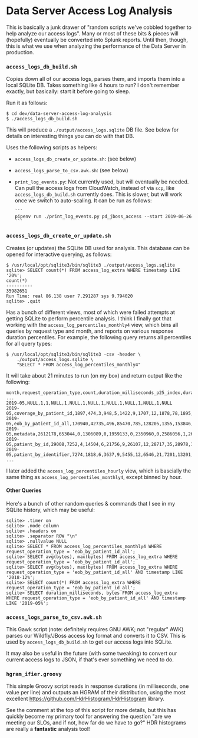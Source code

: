 # Data Server Access Log Analysis

This is basically a junk drawer of "random scripts we've cobbled together to help analyze our access logs".
Many or most of these bits & pieces will (hopefully) eventually be converted into Splunk reports.
Until then, though, this is what we use when analyzing the performance of the Data Server in production.

### `access_logs_db_build.sh`

Copies down all of our access logs, parses them, and imports them into a local SQLite DB.
Takes something like 4 hours to run?
I don't remember exactly, but basically: start it before going to sleep.

Run it as follows:

    $ cd dev/data-server-access-log-analysis
    $ ./access_logs_db_build.sh

This will produce a `./output/access_logs.sqlite` DB file.
See below for details on interesting things you can do with that DB.

Uses the following scripts as helpers:

* `access_logs_db_create_or_update.sh`:
  (see below)
* `access_logs_parse_to_csv.awk.sh`:
  (see below)
* `print_log_events.py`:
  Not currently used, but will eventually be needed.
  Can pull the access logs from CloudWatch, instead of via `scp`, like `access_logs_db_build.sh` currently does.
  This is slower, but will work once we switch to auto-scaling.
  It can be run as follows:
      
      ```
      pipenv run ./print_log_events.py pd_jboss_access --start 2019-06-26
      ```
      

### `access_logs_db_create_or_update.sh`

Creates (or updates) the SQLite DB used for analysis.
This database can be opened for interactive querying, as follows:

    $ /usr/local/opt/sqlite3/bin/sqlite3 ./output/access_logs.sqlite
    sqlite> SELECT count(*) FROM access_log_extra WHERE timestamp LIKE '20%';
    count(*)
    ----------
    35982651
    Run Time: real 86.138 user 7.291287 sys 9.794020
    sqlite> .quit

Has a bunch of different views, most of which were failed attempts at getting SQLite to perform percentile analysis.
I think I finally got that working with the `access_log_percentiles_monthly4` view, which bins all queries by request type and month, and reports on various response duration percentiles.
For example, the following query returns all percentiles for all query types:

    $ /usr/local/opt/sqlite3/bin/sqlite3 -csv -header \
        ./output/access_logs.sqlite \
        "SELECT * FROM access_log_percentiles_monthly4"

It will take about 21 minutes to run (on my box) and return output like the following:

```
month,request_operation_type,count,duration_milliseconds_p25_index,duration_milliseconds_p25,duration_milliseconds_p50_index,duration_milliseconds_p50,duration_milliseconds_p75_index,duration_milliseconds_p75,duration_milliseconds_p90_index,duration_milliseconds_p90,duration_milliseconds_p99_index,duration_milliseconds_p99,duration_milliseconds_p999_index,duration_milliseconds_p999,duration_milliseconds_p100_index,duration_milliseconds_p100
...
2019-05,NULL,1,1,NULL,1,NULL,1,NULL,1,NULL,1,NULL,1,NULL,1,NULL
2019-05,coverage_by_patient_id,1897,474,3,948,5,1422,9,1707,12,1878,78,1895,219,1897,240
2019-05,eob_by_patient_id_all,170940,42735,496,85470,785,128205,1355,153846,2182,169230,4522,170769,14069,170940,1135139
2019-05,metadata,2612178,653044,0,1306089,0,1959133,0,2350960,0,2586056,1,2609565,1,2612178,2241
2019-05,patient_by_id,29008,7252,4,14504,6,21756,9,26107,12,28717,35,28978,156,29008,8004
2019-05,patient_by_identifier,7274,1818,6,3637,9,5455,12,6546,21,7201,13201,7266,13680,7274,293289
...
```

I later added the `access_log_percentiles_hourly` view, which is bascially the same thing as `access_log_percentiles_monthly4`, except binned by hour.

#### Other Queries

Here's a bunch of other random queries & commands that I see in my SQLite history, which may be useful:

    sqlite> .timer on
    sqlite> .mode column
    sqlite> .headers on
    sqlite> .separator ROW "\n"
    sqlite> .nullvalue NULL
    sqlite> SELECT * FROM access_log_percentiles_monthly4 WHERE request_operation_type = 'eob_by_patient_id_all';
    sqlite> SELECT avg(bytes), max(bytes) FROM access_log_extra WHERE request_operation_type = 'eob_by_patient_id_all';
    sqlite> SELECT avg(bytes), max(bytes) FROM access_log_extra WHERE request_operation_type = 'eob_by_patient_id_all' AND timestamp LIKE '2018-12%';
    sqlite> SELECT count(*) FROM access_log_extra WHERE request_operation_type = 'eob_by_patient_id_all';
    sqlite> SELECT duration_milliseconds, bytes FROM access_log_extra WHERE request_operation_type = 'eob_by_patient_id_all' AND timestamp LIKE '2019-05%';

### `access_logs_parse_to_csv.awk.sh`

This Gawk script (note: definitely requires GNU AWK; not "regular" AWK) parses our Wildfly/JBoss access log format and converts it to CSV.
This is used by `access_logs_db_build.sh` to get our access logs into SQLite.

It may also be useful in the future (with some tweaking) to convert our current access logs to JSON,
  if that's ever something we need to do.

### `hgram_ifier.groovy`

This simple Groovy script reads in response durations (in milliseconds, one value per line)
  and outputs an HGRAM of their distribution, using the most excellent
  <https://github.com/HdrHistogram/HdrHistogram> library.

See the comment at the top of this script for more details,
  but this has quickly become my primary tool for answering the question
  "are we meeting our SLOs, and if not, how far do we have to go?"
HDR histograms are really a **fantastic** analysis tool!